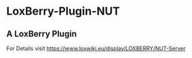 # LoxBerry-Plugin-NUT
A LoxBerry Plugin
-
For Details visit https://www.loxwiki.eu/display/LOXBERRY/NUT-Server